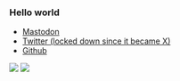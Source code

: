 ### Hello world

* <a rel="me" href="https:///cyberplace.social/@tru">Mastodon</a>
* <a rel="me" href="https://twitter.com/huynh_tru">Twitter (locked down since it became X)</a>
* <a href="https://github.com/truatpasteurdotfr">Github</a>

![](https://github-profile-summary-cards.vercel.app/api/cards/profile-details?username=truatpasteurdotfr&theme=nord_dark)
![](https://github-profile-summary-cards.vercel.app/api/cards/stats?username=truatpasteurdotfr&theme=nord_dark)
